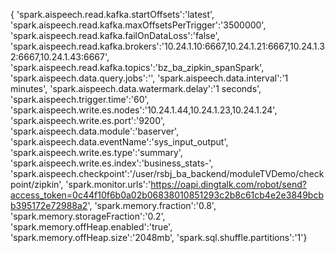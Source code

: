 {
'spark.aispeech.read.kafka.startOffsets':'latest',
'spark.aispeech.read.kafka.maxOffsetsPerTrigger':'3500000',
'spark.aispeech.read.kafka.failOnDataLoss':'false',
'spark.aispeech.read.kafka.brokers':'10.24.1.10:6667,10.24.1.21:6667,10.24.1.32:6667,10.24.1.43:6667',
'spark.aispeech.read.kafka.topics':'bz_ba_zipkin_spanSpark',
'spark.aispeech.data.query.jobs':'',
'spark.aispeech.data.interval':'1 minutes',
'spark.aispeech.data.watermark.delay':'1 seconds',
'spark.aispeech.trigger.time':'60',
'spark.aispeech.write.es.nodes':'10.24.1.44,10.24.1.23,10.24.1.24',
'spark.aispeech.write.es.port':'9200',
'spark.aispeech.data.module':'baserver',
'spark.aispeech.data.eventName':'sys_input_output',
'spark.aispeech.write.es.type':'summary',
'spark.aispeech.write.es.index':'business_stats-',
'spark.aispeech.checkpoint':'/user/rsbj_ba_backend/moduleTVDemo/checkpoint/zipkin',
'spark.monitor.urls':'https://oapi.dingtalk.com/robot/send?access_token=0c44f10f6b0a02b06838010851293c2b8c61cb4e2e3849bcbb395172e72988a2',
'spark.memory.fraction':'0.8',
'spark.memory.storageFraction':'0.2',
'spark.memory.offHeap.enabled':'true',
'spark.memory.offHeap.size':'2048mb',
'spark.sql.shuffle.partitions':'1'}